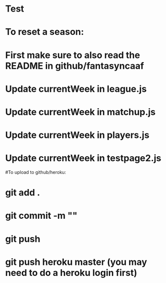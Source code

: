 # Test

# To reset a season:
#	First make sure to also read the README in github/fantasyncaaf
#	Update currentWeek in league.js
#	Update currentWeek in matchup.js
#	Update currentWeek in players.js
#	Update currentWeek in testpage2.js

#To upload to github/heroku:
#	git add .
#	git commit -m "<commit message>"
#	git push
#	git push heroku master (you may need to do a heroku login first)